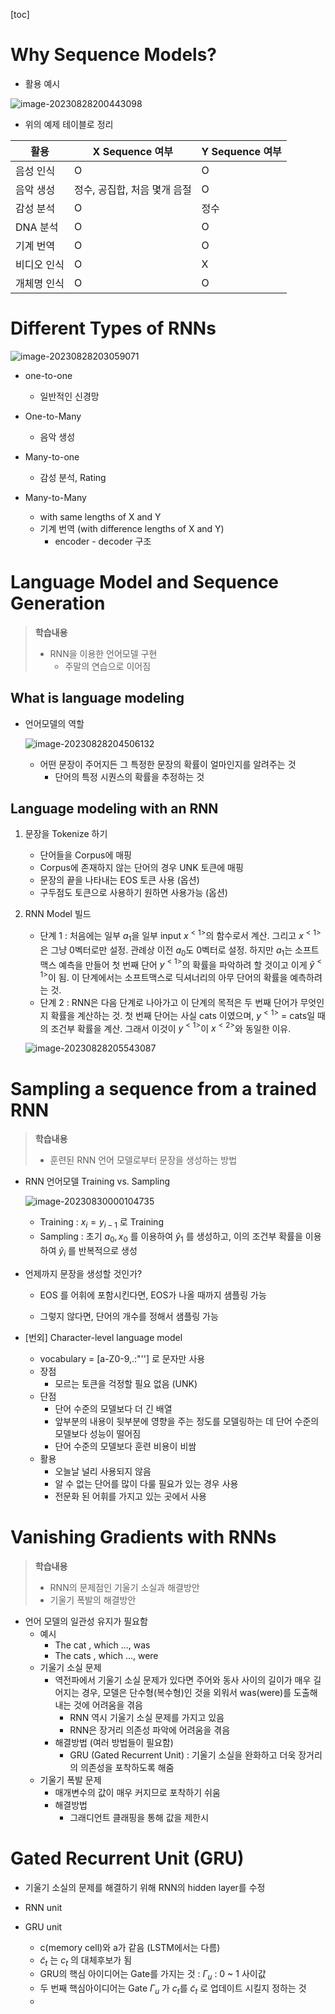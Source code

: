 [toc]



# Why Sequence Models?

+ 활용 예시

![image-20230828200443098](Week_01.assets/image-20230828200443098.png)

+ 위의 예제 테이블로 정리

| 활용        | X Sequence 여부              | Y Sequence 여부 |
| ----------- | ---------------------------- | --------------- |
| 음성 인식   | O                            | O               |
| 음악 생성   | 정수, 공집합, 처음 몇개 음절 | O               |
| 감성 분석   | O                            | 정수            |
| DNA 분석    | O                            | O               |
| 기계 번역   | O                            | O               |
| 비디오 인식 | O                            | X               |
| 개체명 인식 | O                            | O               |





# Different Types of RNNs

![image-20230828203059071](Week_01.assets/image-20230828203059071.png)

+ one-to-one

  + 일반적인 신경망

+ One-to-Many

  +  음악 생성

+ Many-to-one

  + 감성 분석, Rating

+ Many-to-Many

  + with same lengths of X and Y
  + 기계 번역 (with difference lengths of X and Y)
    + encoder - decoder 구조

  

# Language Model and Sequence Generation

> **학습내용**
>
> + RNN을 이용한 언어모델 구현
>   + 주말의 연습으로 이어짐



## What is language modeling

+ 언어모델의 역할

  ![image-20230828204506132](Week_01.assets/image-20230828204506132.png)

  + 어떤 문장이 주어지든 그 특정한 문장의 확률이 얼마인지를 알려주는 것
    + 단어의 특정 시퀀스의 확률을 추정하는 것



## Language modeling with an RNN

1. 문장을 Tokenize 하기
   + 단어들을 Corpus에 매핑
   + Corpus에 존재하지 않는 단어의 경우 UNK 토큰에 매핑
   + 문장의 끝을 나타내는 EOS 토큰 사용 (옵션)
   + 구두점도 토큰으로 사용하기 원하면 사용가능 (옵션)



2. RNN Model 빌드

   + 단계 1 : 처음에는 일부 $a_1$을 일부 input $x^{<1>}$의 함수로서 계산. 그리고 $x^{<1>}$은 그냥 0벡터로만 설정. 관례상 이전 $a_0$도 0벡터로 설정. 하지만 $a_1$는 소프트맥스 예측을 만들어 첫 번째 단어 $y^{<1>}$의 확률을 파악하려 할 것이고 이게 $\hat{y}^{<1>}$이 됨. 이 단계에서는 소프트맥스로 딕셔너리의 아무 단어의 확률을 예측하려는 것.
   + 단계 2 :  RNN은 다음 단계로 나아가고 이 단계의 목적은 두 번째 단어가 무엇인지 확률을 계산하는 것.  첫 번째 단어는 사실 cats 이였으며,  $y^{<1>}$ = cats일 때의 조건부 확률을 계산. 그래서 이것이 $y^{<1>}$이 $x^{<2>}$와 동일한 이유.
   
   ![image-20230828205543087](Week_01.assets/image-20230828205543087.png)





# Sampling a sequence from a trained RNN

> **학습내용**
>
> + 훈련된 RNN 언어 모델로부터 문장을 생성하는 방법



+ RNN 언어모델 Training vs. Sampling

  ![image-20230830000104735](Week_01.assets/image-20230830000104735.png)

  + Training : $x_i = y_{i-1}$ 로 Training
  + Sampling : 초기 $a_0, x_0$ 를 이용하여 $\hat{y}_1$ 를 생성하고, 이의 조건부 확률을 이용하여 $\hat{y}_i$ 를 반복적으로 생성



+ 언제까지 문장을 생성할 것인가?	

  + EOS 를 어휘에 포함시킨다면, EOS가 나올 때까지 샘플링 가능

  + 그렇지 않다면, 단어의 개수를 정해서 샘플링 가능





+ [번외] Character-level language model
  + vocabulary = [a-Z0-9,.:"''] 로 문자만 사용
  + 장점
    + 모르는 토큰을 걱정할 필요 없음 (UNK)
  + 단점
    + 단어 수준의 모델보다 더 긴 배열
    + 앞부분의 내용이 뒷부분에 영향을 주는 정도를 모델링하는 데 단어 수준의 모델보다 성능이 떨어짐
    + 단어 수준의 모델보다 훈련 비용이 비쌈
  + 활용
    + 오늘날 널리 사용되지 않음
    + 알 수 없는 단어를 많이 다룰 필요가 있는 경우 사용
    + 전문화 된 어휘를 가지고 있는 곳에서 사용





# Vanishing Gradients with RNNs

> **학습내용**
>
> + RNN의 문제점인 기울기 소실과 해결방안
> + 기울기 폭발의 해결방안



+ 언어 모델의 일관성 유지가 필요함
  + 예시
    + The cat , which ..., was
    + The cats , which ..., were
  + 기울기 소실 문제
    + 역전파에서 기울기 소실 문제가 있다면 주어와 동사 사이의 길이가 매우 길어지는 경우, 모델은 단수형(복수형)인 것을 외워서 was(were)를 도출해내는 것에 어려움을 겪음
      + RNN 역시 기울기 소실 문제를 가지고 있음
      + RNN은 장거리 의존성 파악에 어려움을 겪음
    + 해결방법 (여러 방법들이 필요함)
      + GRU (Gated Recurrent Unit) : 기울기 소실을 완화하고 더욱 장거리의 의존성을 포착하도록 해줌
  + 기울기 폭발 문제
    + 매개변수의 값이 매우 커지므로 포착하기 쉬움
    + 해결방법
      + 그래디언트 클래핑을 통해 값을 제한시





# Gated Recurrent Unit (GRU)



+ 기울기 소실의 문제를 해결하기 위해 RNN의 hidden layer를 수정



+ RNN unit
+ GRU unit
  + c(memory cell)와 a가 같음 (LSTM에서는 다름)
  + $\tilde{c}_t$ 는 $c_t$ 의 대체후보가 됨
  + GRU의 핵심 아이디어는 Gate를 가지는 것 : $\Gamma_u$ : 0 ~ 1 사이값
  + 두 번째 핵심아이디어는 Gate $\Gamma_u$ 가 $c_t$를 $\tilde{c}_t$ 로 업데이트 시킬지 정하는 것
  + 













